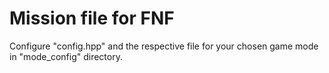 # Mission file for FNF

Configure "config.hpp" and the respective file for your chosen game mode in "mode_config" directory.
